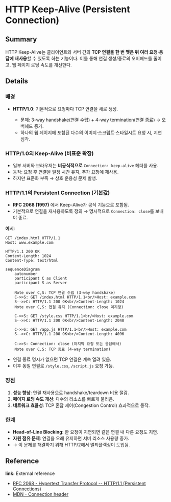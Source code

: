 # HTTP Keep-Alive (Persistent Connection)

## Summary

HTTP Keep-Alive는 클라이언트와 서버 간의 **TCP 연결을 한 번 맺은 뒤 여러 요청·응답에 재사용**할 수 있도록 하는 기능이다. 이를 통해 연결 생성/종료의 오버헤드를 줄이고, 웹 페이지 로딩 속도를 개선한다.

## Details

### 배경

* **HTTP/1.0**: 기본적으로 요청마다 TCP 연결을 새로 생성.

  * 문제: 3-way handshake(연결 수립) + 4-way termination(연결 종료) → 오버헤드 증가.
  * 하나의 웹 페이지에 포함된 다수의 이미지·스크립트·스타일시트 요청 시, 지연 심각.

### HTTP/1.0의 Keep-Alive (비표준 확장)

* 일부 서버와 브라우저는 **비공식적으로** `Connection: keep-alive` 헤더를 사용.
* 동작: 요청 후 연결을 일정 시간 유지, 추가 요청에 재사용.
* 하지만 표준화 부족 → 상호 운용성 문제 발생.

### HTTP/1.1의 Persistent Connection (기본값)

* **RFC 2068 (1997)** 에서 Keep-Alive가 공식 기능으로 포함됨.
* 기본적으로 연결을 재사용하도록 정의 → 명시적으로 `Connection: close`를 보내야 종료.

**예시**:

```
GET /index.html HTTP/1.1
Host: www.example.com

HTTP/1.1 200 OK
Content-Length: 1024
Content-Type: text/html
```

```mermaid
sequenceDiagram
    autonumber
    participant C as Client
    participant S as Server

    Note over C,S: TCP 연결 수립 (3-way handshake)
    C->>S: GET /index.html HTTP/1.1<br/>Host: example.com
    S-->>C: HTTP/1.1 200 OK<br/>Content-Length: 1024
    Note over C,S: 연결 유지 (Connection: close 미지정)

    C->>S: GET /style.css HTTP/1.1<br/>Host: example.com
    S-->>C: HTTP/1.1 200 OK<br/>Content-Length: 2048

    C->>S: GET /app.js HTTP/1.1<br/>Host: example.com
    S-->>C: HTTP/1.1 200 OK<br/>Content-Length: 4096

    C->>S: Connection: close (마지막 요청 또는 응답에서)
    Note over C,S: TCP 종료 (4-way termination)
```

* 연결 종료 명시가 없으면 TCP 연결은 계속 열려 있음.
* 이후 동일 연결로 `/style.css`, `/script.js` 요청 가능.


### 장점

1. **성능 향상**: 연결 재사용으로 handshake/teardown 비용 절감.
2. **페이지 로딩 속도 개선**: 다수의 리소스를 빠르게 불러옴.
3. **네트워크 효율성**: TCP 혼잡 제어(Congestion Control) 효과적으로 동작.

### 한계

* **Head-of-Line Blocking**: 한 요청이 지연되면 같은 연결 내 다른 요청도 지연.
* **자원 점유 문제**: 연결을 오래 유지하면 서버 리소스 사용량 증가.
* → 이 문제를 해결하기 위해 HTTP/2에서 멀티플렉싱이 도입됨.

## Reference

**link:** External reference

* [RFC 2068 - Hypertext Transfer Protocol -- HTTP/1.1 (Persistent Connections)](https://datatracker.ietf.org/doc/html/rfc2068#section-19.7.1)
* [MDN - Connection header](https://developer.mozilla.org/en-US/docs/Web/HTTP/Headers/Connection)
